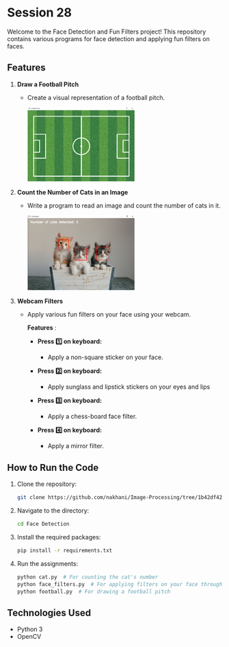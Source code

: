 # Session 28 

Welcome to the Face Detection and Fun Filters project! This repository contains various programs for face detection and applying fun filters on faces. 

## Features

1. **Draw a Football Pitch**
   - Create a visual representation of a football pitch.

     <img src="football_pitch/Untitled.png" width = "250">

2. **Count the Number of Cats in an Image**
   - Write a program to read an image and count the number of cats in it.

     <img src="cat_counter/Untitled.png" width = "250">

3. **Webcam Filters**
   - Apply various fun filters on your face using your webcam.

     **Features** :

      - **Press 1️⃣ on keyboard:**
         - Apply a non-square sticker on your face.

     - **Press 2️⃣ on keyboard:**
         - Apply sunglass and lipstick stickers on your eyes and lips 

     - **Press 3️⃣ on keyboard:**
         - Apply a chess-board face filter.

     - **Press 4️⃣ on keyboard:**
         - Apply a mirror filter.

## How to Run the Code
1. Clone the repository:
   ```sh
   git clone https://github.com/nakhani/Image-Processing/tree/1b42df42485fd7b7ca4e32dc48c2ed0a0930c99d/Digital%20Image%20Processing_2
   ```

2. Navigate to the directory:
   ```sh
   cd Face Detection
   ```

3. Install the required packages:
   ```sh
   pip install -r requirements.txt
   ```

4. Run the assignments:
   ```sh
   python cat.py  # For counting the cat's number
   python face_filters.py  # For applying filters on your face through webcam
   python football.py  # For drawing a football pitch
   
   ```

## Technologies Used
- Python 3
- OpenCV
